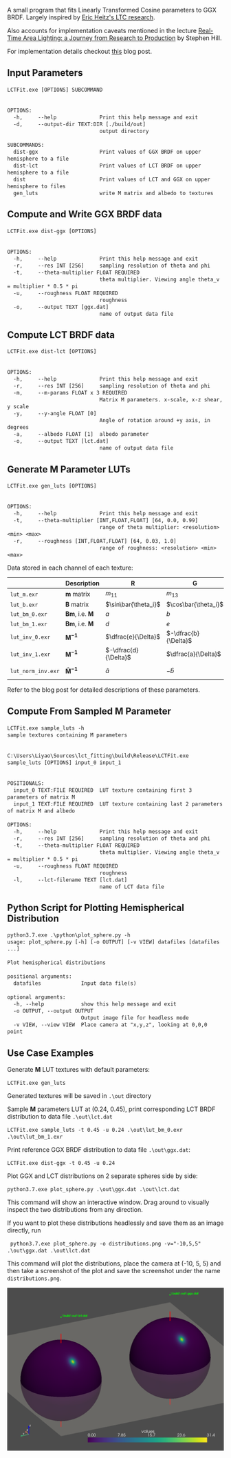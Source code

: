 A small program that fits Linearly Transformed Cosine parameters to GGX BRDF. Largely inspired by [Eric Heitz's LTC research](https://eheitzresearch.wordpress.com/415-2/).

Also accounts for implementation caveats mentioned in the lecture [Real-Time Area Lighting:
a Journey from Research to Production](https://advances.realtimerendering.com/s2016/s2016_ltc_rnd.pdf) by Stephen Hill.

For implementation details checkout [this](https://yaographicsdev.github.io/2025/08/21/lct-fit.html) blog post.

## Input Parameters

```
LCTFit.exe [OPTIONS] SUBCOMMAND


OPTIONS:
  -h,     --help              Print this help message and exit
  -d,     --output-dir TEXT:DIR [./build/out]
                              output directory

SUBCOMMANDS:
  dist-ggx                    Print values of GGX BRDF on upper hemisphere to a file
  dist-lct                    Print values of LCT BRDF on upper hemisphere to a file
  dist                        Print values of LCT and GGX on upper hemisphere to files
  gen_luts                    write M matrix and albedo to textures
```

## Compute and Write GGX BRDF data
```
LCTFit.exe dist-ggx [OPTIONS]


OPTIONS:
  -h,     --help              Print this help message and exit
  -r,     --res INT [256]     sampling resolution of theta and phi
  -t,     --theta-multiplier FLOAT REQUIRED
                              theta multiplier. Viewing angle theta_v = multiplier * 0.5 * pi
  -u,     --roughness FLOAT REQUIRED
                              roughness
  -o,     --output TEXT [ggx.dat]
                              name of output data file
```

## Compute LCT BRDF data

```
LCTFit.exe dist-lct [OPTIONS]


OPTIONS:
  -h,     --help              Print this help message and exit
  -r,     --res INT [256]     sampling resolution of theta and phi
  -m,     --m-params FLOAT x 3 REQUIRED
                              Matrix M parameters. x-scale, x-z shear, y scale
  -y,     --y-angle FLOAT [0]
                              Angle of rotation around +y axis, in degrees
  -a,     --albedo FLOAT [1]  albedo parameter
  -o,     --output TEXT [lct.dat]
                              name of output data file
```

## Generate $\mathbf{M}$ Parameter LUTs

```
LCTFit.exe gen_luts [OPTIONS]


OPTIONS:
  -h,     --help              Print this help message and exit
  -t,     --theta-multiplier [INT,FLOAT,FLOAT] [64, 0.0, 0.99]
                              range of theta multiplier: <resolution> <min> <max>
  -r,     --roughness [INT,FLOAT,FLOAT] [64, 0.03, 1.0]
                              range of roughness: <resolution> <min> <max>
```

Data stored in each channel of each texture:

||Description|R|G|B|A|
|------|------|----|----|----|----|
|`lut_m.exr`|$\mathbf{m}$ matrix|$m_{11}$|$m_{13}$|$m_{22}$||
|`lut_b.exr`|$\mathbf{B}$ matrix|$\sin\bar{\theta_i}$|$\cos\bar{\theta_i}$|||
|`lut_bm_0.exr`|$\mathbf{Bm}$, i.e. $\mathbf{M}$|$a$|$b$|$c$|| 
|`lut_bm_1.exr`|$\mathbf{Bm}$, i.e. $\mathbf{M}$|$d$|$e$|$Albedo$||
|`lut_inv_0.exr`|$\mathbf{M^{-1}}$|$\dfrac{e}{\Delta}$|$-\dfrac{b}{\Delta}$|$\dfrac{1}{c}$|
|`lut_inv_1.exr`|$\mathbf{M^{-1}}$|$-\dfrac{d}{\Delta}$|$\dfrac{a}{\Delta}$|$Albedo$|
|`lut_norm_inv.exr`|$\mathbf{\hat{M}^{-1}}$|$\hat{a}$|$-\hat{b}$|$\dfrac{\hat{\Delta}}{\hat{c}}$|$-\hat{d}$|

Refer to the blog post for detailed descriptions of these parameters.

## Compute From Sampled $\mathbf{M}$ Parameter

```
LCTFit.exe sample_luts -h                                        sample textures containing M parameters


C:\Users\Liyao\Sources\lct_fitting\build\Release\LCTFit.exe sample_luts [OPTIONS] input_0 input_1


POSITIONALS:
  input_0 TEXT:FILE REQUIRED  LUT texture containing first 3 parameters of matrix M
  input_1 TEXT:FILE REQUIRED  LUT texture containing last 2 parameters of matrix M and albedo

OPTIONS:
  -h,     --help              Print this help message and exit
  -r,     --res INT [256]     sampling resolution of theta and phi
  -t,     --theta-multiplier FLOAT REQUIRED
                              theta multiplier. Viewing angle theta_v = multiplier * 0.5 * pi
  -u,     --roughness FLOAT REQUIRED
                              roughness
  -l,     --lct-filename TEXT [lct.dat]
                              name of LCT data file
```

## Python Script for Plotting Hemispherical Distribution

```
python3.7.exe .\python\plot_sphere.py -h
usage: plot_sphere.py [-h] [-o OUTPUT] [-v VIEW] datafiles [datafiles ...]

Plot hemispherical distributions

positional arguments:
  datafiles             Input data file(s)

optional arguments:
  -h, --help            show this help message and exit
  -o OUTPUT, --output OUTPUT
                        Output image file for headless mode
  -v VIEW, --view VIEW  Place camera at "x,y,z", looking at 0,0,0 point
```

## Use Case Examples

Generate $\mathbf{M}$ LUT textures with default parameters:
```
LCTFit.exe gen_luts
```
Generated textures will be saved in `.\out` directory

Sample $\mathbf{M}$ parameters LUT at (0.24, 0.45), print corresponding LCT BRDF distribution to data file `.\out\lct.dat`

```
LCTFit.exe sample_luts -t 0.45 -u 0.24 .\out\lut_bm_0.exr .\out\lut_bm_1.exr
``` 

Print reference GGX BRDF distribution to data file `.\out\ggx.dat`:

```
LCTFit.exe dist-ggx -t 0.45 -u 0.24
```

Plot GGX and LCT distributions on 2 separate spheres side by side:

```
python3.7.exe plot_sphere.py .\out\ggx.dat .\out\lct.dat
```

This command will show an interactive window. Drag around to visually inspect the two distributions from any direction.

If you want to plot these distributions headlessly and save them as an image directly, run

```
 python3.7.exe plot_sphere.py -o distributions.png -v="-10,5,5" .\out\ggx.dat .\out\lct.dat
```

This command will plot the distributions, place the camera at (-10, 5, 5) and then take a screenshot of the plot and save the screenshot under the name `distributions.png`.

![Logo](./images/distributions.png)


